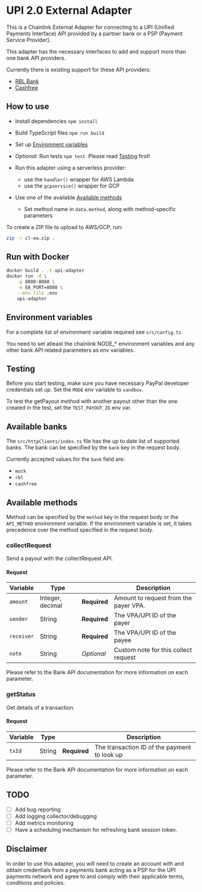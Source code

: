 # UPI 2.0 External Adapter

This is a Chainlink External Adapter for connecting to a UPI
(Unified Payments Interface) API provided
by a partner bank or a PSP (Payment Service Provider).

This adapter has the necessary interfaces to add and support more than one bank API
providers.

Currently there is existing support for these API providers:
* [RBL Bank][1]
* [Cashfree][2]

## How to use

* Install dependencies `npm install`

* Build TypeScript files `npm run build`

* Set up [Environment variables](#environment-variables)

* *Optional:* Run tests `npm test`. Please read [Testing](#testing) first!

* Run this adapter using a serverless provider:
    * use the `handler()` wrapper for AWS Lambda
    * use the `gcpservice()` wrapper for GCP

* Use one of the available [Available methods](#available-methods)
    * Set method name in `data.method`, along with method-specific parameters

To create a ZIP file to upload to AWS/GCP, run:

```bash
zip -r cl-ea.zip .
```

## Run with Docker

```bash
docker build . -t upi-adapter
docker run -d \
    -p 8080:8080 \
    -e EA_PORT=8080 \
    --env-file .env
    upi-adapter
```

## Environment variables

For a complete list of environment variable required see `src/config.ts`.

You need to set atleast the chainlink NODE_* environment variables and any other
bank API related parameters as env variables.

## Testing

Before you start testing, make sure you have necessary PayPal developer credentials set up.
Set the `MODE` env variable to `sandbox`.

To test the getPayout method with another payout other than the one created in the test, set the `TEST_PAYOUT_ID` env var.

## Available banks

The `src/httpClients/index.ts` file has the up to date list of supported banks.
The bank can be specified by the `bank` key in the request body.

Currently accepted values for the `bank` field are:
* `mock`
* `rbl`
* `cashfree`

## Available methods

Method can be specified by the `method` key in the request body or the `API_METHOD` environment variable. If the
environment variable is set, it takes precedence over the method specified in the request body.

### collectRequest

Send a payout with the collectRequest API.

#### Request

| Variable | Type |   | Description |
|----------|------|---|-------------|
| `amount` | Integer, decimal | **Required** | Amount to request from the payer VPA. |
| `sender` | String | **Required** | The VPA/UPI ID of the payer |
| `receiver` | String | **Required** | The VPA/UPI ID of the payee |
| `note` | String | *Optional* | Custom note for this collect request |

Please refer to the Bank API documentation for more information on each parameter.

### getStatus

Get details of a transaction.

#### Request

| Variable | Type |   | Description |
|----------|------|---|-------------|
| `txId` | String | **Required** | The transaction ID of the payment to look up |

Please refer to the Bank API documentation for more information on each parameter.

## TODO

- [ ] Add bug reporting
- [ ] Add logging collector/debugging
- [ ] Add metrics monitoring
- [ ] Have a scheduling mechanism for refreshing bank session token.

## Disclaimer

In order to use this adapter, you will need to create an account with and obtain credentials from a payments bank acting as a PSP for the UPI payments network and agree to and comply with their applicable terms, conditions and policies.

[1]: https://developer.rblbank.com/content/upi-collection-api-product
[2]: https://dev.cashfree.com/payment-gateway/payments/upi
